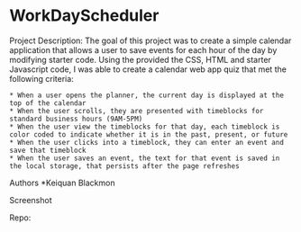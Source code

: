 # WorkDayScheduler
Project Description: The goal of this project was to create a simple calendar application that allows a user to save events for each hour of the day by modifying starter code. Using the provided the CSS, HTML and starter Javascript code, I was able to create a calendar web app quiz that met the following criteria:

    * When a user opens the planner, the current day is displayed at the top of the calendar
    * When the user scrolls, they are presented with timeblocks for standard business hours (9AM-5PM)
    * When the user view the timeblocks for that day, each timeblock is color coded to indicate whether it is in the past, present, or future
    * When the user clicks into a timeblock, they can enter an event and save that timeblock
    * When the user saves an event, the text for that event is saved in the local storage, that persists after the page refreshes

Authors
*Keiquan Blackmon

Screenshot
<!-- ![This screenshot is of the page the user is presented with when accessing the password generator".](./assets/images/screenshot.png) -->

Repo:
